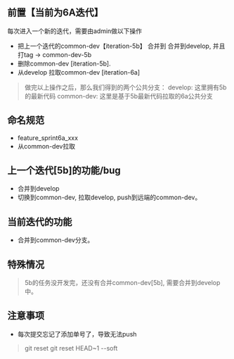 ## 
## 前置【当前为6A迭代】
每次进入一个新的迭代，需要由admin做以下操作

- 把上一个迭代的common-dev【iteration-5b】 合并到 合并到develop, 并且打tag -> common-dev-5b 
- 删除common-dev [iteration-5b].
- 从develop 拉取common-dev [iteration-6a]

> 做完以上操作之后，那么我们得到的两个公共分支：
develop: 这里拥有5b的最新代码 
> common-dev: 这里是基于5b最新代码拉取的6a公共分支

## 命名规范

- feature_sprint6a_xxx
- 从common-dev拉取

## 上一个迭代[5b]的功能/bug

- 合并到develop
- 切换到common-dev,  拉取develop,  push到远端的common-dev。
## 当前迭代的功能

- 合并到common-dev分支。

## 特殊情况
> 5b的任务没开发完，还没有合并common-dev[5b],  需要合并到develop中。

## 
## 注意事项

- 每次提交忘记了添加单号了，导致无法push
> git reset 
> git reset HEAD~1 --soft

